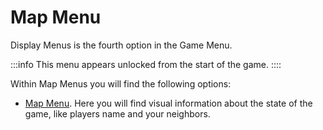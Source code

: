 # Map Menu

Display Menus is the fourth option in the Game Menu.

:::info
This menu appears unlocked from the start of the game.
::::

Within Map Menus you will find the following options:

- [Map Menu](./map.md). Here you will find visual information about the state of the game, like players name and your neighbors. 